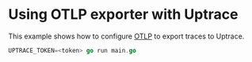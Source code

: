# Using OTLP exporter with Uptrace

This example shows how to configure
[OTLP](https://github.com/open-telemetry/opentelemetry-go/tree/main/exporters/otlp) to export traces
to Uptrace.

```go
UPTRACE_TOKEN=<token> go run main.go
```
